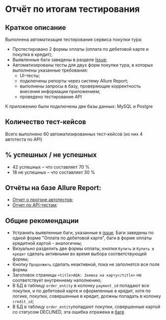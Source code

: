 # Отчёт по итогам тестирования

## Краткое описание

Выполнена автоматизация тестирования сервиса покупки тура:
* Протестировано 2 формы оплаты (оплата по дебетовой карте и покупка в кредит);
* Выявленные баги заведены в разделе [Issue](https://github.com/OAOblat/course_project/issues);
* Автоматизированы тесты для двух форм покупки тура, в которых выполнены указанные требования:
    * UI-тесты;
    * подключены репорты через систему Allure Report;
    * выполнены запросы в базу, проверяющие корректность внесения информации приложением;
    * проведено тестирование API

К приложению были подключены две базы данных: MySQL и Postgre

## Количество тест-кейсов
Всего выполнено 60 автоматизированных тест-кейсов (из них 4 автотеста по API)

## % успешных / не успешных
* 42 успешных – что составляет 70 %
* 18 не успешных – что составляет 30 %

## Отчёты на базе Allure Report:
* [Отчет о прогоне автотестов](https://github.com/OAOblat/course_project/issues/1);
* [Отчет по API-тестам](https://github.com/OAOblat/course_project/issues/7);

## Общие рекомендации
* Устранить выявленные баги, указанные в [issue](https://github.com/OAOblat/course_project/issues). Баги заведены по одной форме "Оплата по дебетовой карте", баги в форме оплаты кредитной картой - аналогичны;
* Визуально разделить две формы оплаты, кнопки `Купить` и `Купить в кредит` сделать активными во время выбора соответствующей формы;
* Кнопку `Продолжить` сделать неактивной, пока не заполнятся все поля формы
* Заголовок страницы `<title>AQA: Заявка на карту</title>` не соответствует внутреннему наполнению;
* В БД в таблицу `order_entity` в колонку `payment_id` попадают все покупки, и по дебетовой карте и оформленные в кредит, хотя по логике, покупки, совершенные в кредит, должны попадать в колонку `credit_id`;
* В БД в таблицу `order_entity`попадают покупки, совершенные картой со статусом DECLINED, эта ошибка отражена в [баге](https://github.com/OAOblat/course_project/issues/4)
